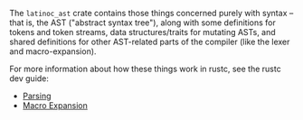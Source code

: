 The `latinoc_ast` crate contains those things concerned purely with syntax
– that is, the AST ("abstract syntax tree"), along with some definitions for tokens and token streams, data structures/traits for mutating ASTs, and shared definitions for other AST-related parts of the compiler (like the lexer and macro-expansion).

For more information about how these things work in rustc, see the
rustc dev guide:

- [Parsing](https://rustc-dev-guide.rust-lang.org/the-parser.html)
- [Macro Expansion](https://rustc-dev-guide.rust-lang.org/macro-expansion.html)
